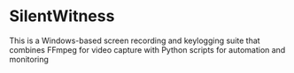 # SilentWitness
This is a Windows-based screen recording and keylogging suite that combines FFmpeg for video capture with Python scripts for automation and monitoring
